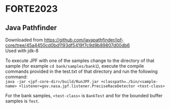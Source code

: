 # FORTE2023

## Java Pathfinder
Downloaded from https://github.com/javapathfinder/jpf-core/tree/45a4450cd0bd1193df5419f7c9d9b89807d00db6  
Used with jdk-8
  
To execute JPF with one of the samples change to the directory of that sample (for example `cd bank/samples/bank1`), execute the compile commands provided in the test.txt of that directory and run the following command:  
`java -jar <jpf-core-dir>/build/RunJPF.jar +classpath=./bin/<sample-name> +listener=gov.nasa.jpf.listener.PreciseRaceDetector <test-class>`
  
 For the bank samples, `<test-class>` is `BankTest` and for the bounded buffer samples is `Test`.
